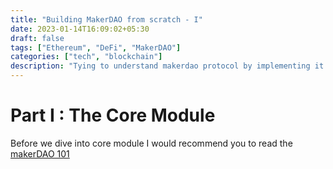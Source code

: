```yaml
---
title: "Building MakerDAO from scratch - I"
date: 2023-01-14T16:09:02+05:30
draft: false
tags: ["Ethereum", "DeFi", "MakerDAO"]
categories: ["tech", "blockchain"]
description: "Tying to understand makerdao protocol by implementing it from scratch."
---
```


# Part I : The Core Module 

Before we dive into core module I would recommend you to read the [makerDAO 101](https://docs.makerdao.com/getting-started/maker-protocol-101)